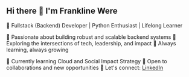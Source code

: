 ## Hi there 👋 I'm Frankline Were

<!--
**renegade620/renegade620** is a ✨ _special_ ✨ repository because its `README.md` (this file) appears on your GitHub profile.

Here are some ideas to get you started:

- 🔭 I’m currently working on ...
- 🌱 I’m currently learning ...
- 👯 I’m looking to collaborate on ...
- 🤔 I’m looking for help with ...
- 💬 Ask me about ...
- 📫 How to reach me: ...
- 😄 Pronouns: ...
- ⚡ Fun fact: ...
-->

🚀 Fullstack (Backend) Developer | Python Enthusiast | Lifelong Learner

🔹 Passionate about building robust and scalable backend systems
🔹 Exploring the intersections of tech, leadership, and impact
🔹 Always learning, always growing

🌱 Currently learning Cloud and Social Impact Strategy
📌 Open to collaborations and new opportunities
💬 Let's connect: [LinkedIn](https://www.linkedin.com/in/omondi-were/)
<!--| [GitHub](https://github.com/renegade620) -->



<!--
**renegade620/renegade620** is a ✨ _special_ ✨ repository because its `README.md` (this file) appears on your GitHub profile.

Here are some ideas to get you started:

- 🔭 I’m currently working on ...
- 🌱 I’m currently learning ...
- 👯 I’m looking to collaborate on ...
- 🤔 I’m looking for help with ...
- 💬 Ask me about ...
- 📫 How to reach me: ...
- 😄 Pronouns: ...
- ⚡ Fun fact: ...
-->
